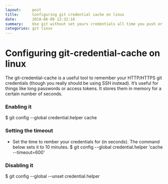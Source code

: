 ```yaml
---
layout:     post
title:      Configuring git credential cache on linux
date:       2018-06-09 12:32:18
summary:    Use git without set yours credentials all time you push or pull, set git credential cache for password free.
categories: git linux 
---
```


# Configuring git-credential-cache on linux

The git-credential-cache is a useful tool to remember your HTTP/HTTPS git credentials (though you really should be using SSH instead). It’s useful for things like long passwords or access tokens. It stores them in memory for a certain number of seconds.

### Enabling it
$ git config --global credential.helper cache

### Setting the timeout
- Set the time to rember your credentials for (in seconds). The command below sets it to 10 minutes.
$ git config --global credential.helper 'cache --timeout=600'

### Disabling it
$ git config --global --unset credential.helper
